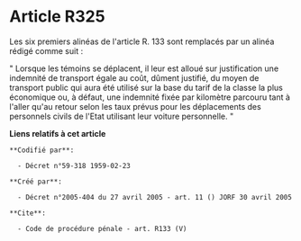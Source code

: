 # Article R325

Les six premiers alinéas de l'article R. 133 sont remplacés par un alinéa rédigé comme suit : 

" Lorsque les témoins se déplacent, il leur est alloué sur justification une indemnité de transport égale au coût, dûment
justifié, du moyen de transport public qui aura été utilisé sur la base du tarif de la classe la plus économique ou, à
défaut, une indemnité fixée par kilomètre parcouru tant à l'aller qu'au retour selon les taux prévus pour les déplacements
des personnels civils de l'Etat utilisant leur voiture personnelle. "

**Liens relatifs à cet article**

	**Codifié par**:

	  - Décret n°59-318 1959-02-23

	**Créé par**:

	  - Décret n°2005-404 du 27 avril 2005 - art. 11 () JORF 30 avril 2005

	**Cite**:

	  - Code de procédure pénale - art. R133 (V)
